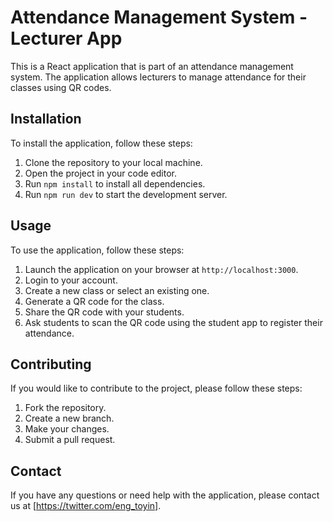 # Attendance Management System - Lecturer App

This is a React application that is part of an attendance management system. The application allows lecturers to manage attendance for their classes using QR codes.

## Installation

To install the application, follow these steps:

1. Clone the repository to your local machine.
2. Open the project in your code editor.
3. Run `npm install` to install all dependencies.
4. Run `npm run dev` to start the development server.

## Usage

To use the application, follow these steps:

1. Launch the application on your browser at `http://localhost:3000`.
2. Login to your account.
3. Create a new class or select an existing one.
4. Generate a QR code for the class.
5. Share the QR code with your students.
6. Ask students to scan the QR code using the student app to register their attendance.

## Contributing

If you would like to contribute to the project, please follow these steps:

1. Fork the repository.
2. Create a new branch.
3. Make your changes.
4. Submit a pull request.

## Contact

If you have any questions or need help with the application, please contact us at [https://twitter.com/eng_toyin].
